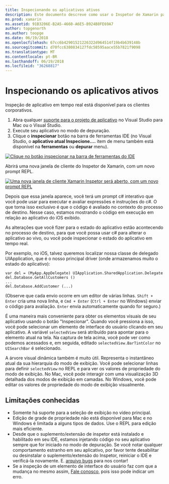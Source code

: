 ```yaml
---
title: Inspecionando os aplicativos ativos
description: Este documento descreve como usar o Inspetor de Xamarin para inspecionar os aplicativos. Ele também aborda limitações da ferramenta Xamarin do Inspetor.
ms.prod: xamarin
ms.assetid: 91B3206E-B2A5-4660-A6E5-B924B8FE69A7
author: topgenorth
ms.author: toopge
ms.date: 06/19/2018
ms.openlocfilehash: 67cc6b42901521226322d964514f19b4b639148b
ms.sourcegitcommit: d70fcc6380834127fdc58595aace55b7821f9098
ms.translationtype: MT
ms.contentlocale: pt-BR
ms.lasthandoff: 06/19/2018
ms.locfileid: "36268817"
---
```

# <a name="inspecting-live-applications"></a>Inspecionando os aplicativos ativos

Inspeção de aplicativo em tempo real está disponível para os clientes corporativos.

1. Abra qualquer [suporte para o projeto de aplicativo](~/tools/inspector/install.md#supported-platforms) no Visual Studio para Mac ou o Visual Studio.
1. Execute seu aplicativo no modo de depuração.
1. Clique o **inspecionar** botão na barra de ferramentas IDE (no Visual Studio, o **aplicativo atual Inspecione....**  item de menu também está disponível na **ferramentas** ou **depurar** menu).

[![](inspect-images/mac-heres-the-button.png "Clique no botão inspecionar na barra de ferramentas do IDE")](inspect-images/mac-heres-the-button.png#lightbox)

Abrirá uma nova janela de cliente do Inspetor de Xamarin, com um novo prompt REPL.

[![](inspect-images/inspector-0.7.0-map-inspect-small.png "Uma nova janela de cliente Xamarin Inspetor será aberto, com um novo prompt REPL")](inspect-images/inspector-0.7.0-map-inspect.png#lightbox)

Depois que essa janela aparece, você terá um prompt c# interativo que você pode usar para executar e avaliar expressões e instruções do c#. O que torna isso exclusivo é que o código é avaliado no contexto do processo de destino. Nesse caso, estamos mostrando o código em execução em relação ao aplicativo do iOS exibido.

As alterações que você fizer para o estado do aplicativo estão acontecendo no processo de destino, para que você possa usar c# para alterar o aplicativo ao vivo, ou você pode inspecionar o estado do aplicativo em tempo real.

Por exemplo, no iOS, talvez queremos localizar nossa classe de delegado UIApplication, que é o nosso principal driver (onde armazenamos muito o estado do aplicativo):

    var del = (MyApp.AppDelegate) UIApplication.SharedApplication.Delegate
    del.Database.GetAllCustomers ()
    ...
    del.Database.AddCustomer (...)

(Observe que cada envio ocorre em um editor de várias linhas. `Shift + Enter` cria uma nova linha, e `Cmd + Enter` (`Ctrl + Enter` no Windows) enviar o código para avaliação. `Enter` envia automaticamente quando for seguro.)

É uma maneira mais conveniente para obter os elementos visuais de seu aplicativo usando o botão "Inspecionar". Quando você pressiona a isso, você pode selecionar um elemento de interface do usuário clicando em seu aplicativo. A variável `selectedView` será atribuído para apontar para o elemento atual na tela. Na captura de tela acima, você pode ver como podemos acessados e, em seguida, editado `selectedView.BarTintColor` no `UISearchBar` é selecionado.

A árvore visual dinâmica também é muito útil. Representa o instantâneo atual da sua hierarquia do modo de exibição. Você pode selecionar linhas para definir `selectedView` no REPL e para ver os valores de propriedade do modo de exibição. No Mac, você pode interagir com uma visualização 3D detalhada dos modos de exibição em camadas. No Windows, você pode editar os valores de propriedade do modo de exibição visualmente.

## <a name="known-limitations"></a>Limitações conhecidas

 - Somente há suporte para a seleção de exibição no vídeo principal.
 - Edição de grade de propriedade não está disponível para Mac e no Windows é limitada a alguns tipos de dados. Use o REPL para edição mais eficiente.
 - Desde que o suplemento/extensão de inspetor está instalado e habilitado em seu IDE, estamos injetando código no seu aplicativo sempre que for iniciado no modo de depuração. Se você notar qualquer comportamento estranho em seu aplicativo, por favor tente desabilitar ou desinstalar o suplemento/extensão do Inspetor, reiniciar o IDE e verificá-la novamente. E. [arquivo bugs](~/tools/inspector/install.md#reporting-bugs) para nos contar!
 - Se a inspeção de um elemento de interface do usuário faz com que a mudança no mesmo assim, [Fale conosco](~/tools/inspector/install.md#reporting-bugs), pois isso pode indicar um erro.

